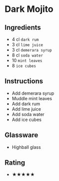# Dark Mojito

## Ingredients
- 4 cl `dark rum`
- 3 cl `lime juice`
- 3 cl `demerara syrup`
- 8 cl `soda water`
- 10 `mint leaves`
- 8 `ice cubes`

## Instructions
- Add demerara syrup
- Muddle mint leaves
- Add dark rum
- Add lime juice
- Add soda water
- Add ice cubes

## Glassware
- Highball glass

## Rating
- ★★★★★